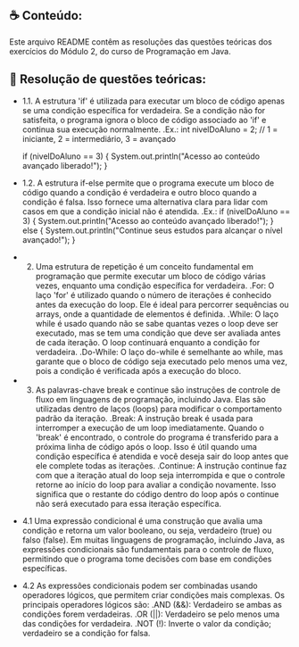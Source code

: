 ## ☕ Conteúdo:

Este arquivo README contêm as resoluções das questões teóricas dos exercícios do Módulo 2, do curso de Programação em Java.

## 📝 Resolução de questões teóricas:

- 1.1. A estrutura 'if' é utilizada para executar um bloco de código apenas se uma condição específica for verdadeira. Se a condição não for satisfeita, o programa ignora o bloco de código associado ao 'if' e continua sua execução normalmente.
  .Ex.: int nivelDoAluno = 2; // 1 = iniciante, 2 = intermediário, 3 = avançado

  if (nivelDoAluno == 3) {
  System.out.println("Acesso ao conteúdo avançado liberado!");
  }

- 1.2. A estrutura if-else permite que o programa execute um bloco de código quando a condição é verdadeira e outro bloco quando a condição é falsa. Isso fornece uma alternativa clara para lidar com casos em que a condição inicial não é atendida.
  .Ex.: if (nivelDoAluno == 3) {
  System.out.println("Acesso ao conteúdo avançado liberado!");
  } else {
  System.out.println("Continue seus estudos para alcançar o nível avançado!");
  }

- 2. Uma estrutura de repetição é um conceito fundamental em programação que permite executar um bloco de código várias vezes, enquanto uma condição específica for verdadeira.
     .For: O laço 'for' é utilizado quando o número de iterações é conhecido antes da execução do loop. Ele é ideal para percorrer sequências ou arrays, onde a quantidade de elementos é definida.
     .While: O laço while é usado quando não se sabe quantas vezes o loop deve ser executado, mas se tem uma condição que deve ser avaliada antes de cada iteração. O loop continuará enquanto a condição for verdadeira.
     .Do-While: O laço do-while é semelhante ao while, mas garante que o bloco de código seja executado pelo menos uma vez, pois a condição é verificada após a execução do bloco.

- 3. As palavras-chave break e continue são instruções de controle de fluxo em linguagens de programação, incluindo Java. Elas são utilizadas dentro de laços (loops) para modificar o comportamento padrão da iteração.
     .Break: A instrução break é usada para interromper a execução de um loop imediatamente. Quando o 'break' é encontrado, o controle do programa é transferido para a próxima linha de código após o loop. Isso é útil quando uma condição específica é atendida e você deseja sair do loop antes que ele complete todas as iterações.
     .Continue: A instrução continue faz com que a iteração atual do loop seja interrompida e que o controle retorne ao início do loop para avaliar a condição novamente. Isso significa que o restante do código dentro do loop após o continue não será executado para essa iteração específica.

- 4.1 Uma expressão condicional é uma construção que avalia uma condição e retorna um valor booleano, ou seja, verdadeiro (true) ou falso (false). Em muitas linguagens de programação, incluindo Java, as expressões condicionais são fundamentais para o controle de fluxo, permitindo que o programa tome decisões com base em condições específicas.

- 4.2 As expressões condicionais podem ser combinadas usando operadores lógicos, que permitem criar condições mais complexas. Os principais operadores lógicos são:
    .AND (&&): Verdadeiro se ambas as condições forem verdadeiras.
    .OR (||): Verdadeiro se pelo menos uma das condições for verdadeira.
    .NOT (!): Inverte o valor da condição; verdadeiro se a condição for falsa.

